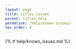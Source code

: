 ```yaml
---
layout: page
title: titles.issues
parent: titles.help
permalink: /help/known-issues/
nav_order: 4
---
```


{% tf help/known_issues.md %}